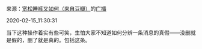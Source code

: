 来源：[宽松睡裤又如何（来自豆瓣）](https://www.douban.com/people/cheristorm/)的[广播](https://www.douban.com/people/cheristorm/status/2812106992/)


2020-02-15_11:30:31


当下这种操作着实有些可笑，生怕大家不知道如何分辨一条消息的真假——没删就是假的，删了就是真的。包括这条。

